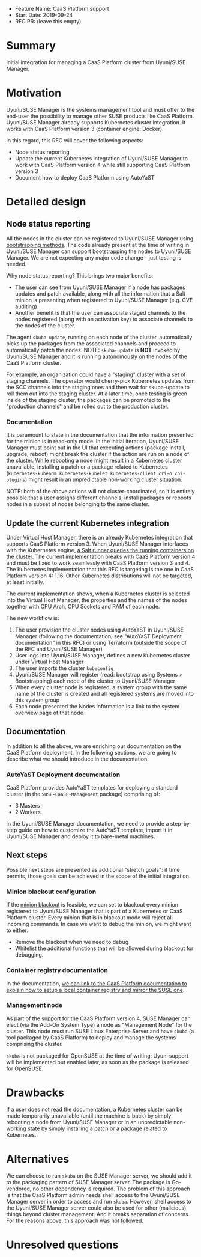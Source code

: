 - Feature Name: CaaS Platform support
- Start Date: 2019-09-24
- RFC PR: (leave this empty)

# Summary
[summary]: #summary

Initial integration for managing a CaaS Platform cluster from Uyuni/SUSE Manager.

# Motivation
[motivation]: #motivation

Uyuni/SUSE Manager is the systems management tool and must offer to the end-user the possibility to manage other SUSE products like CaaS Platform.
Uyuni/SUSE Manager already supports Kubernetes cluster integration. It works with CaaS Platform version 3 (container engine: Docker).

In this regard, this RFC will cover the following aspects:

- Node status reporting
- Update the current Kubernetes integration of Uyuni/SUSE Manager to work with CaaS Platform version 4 while still supporting CaaS Platform version 3
- Document how to deploy CaaS Platform using AutoYaST

# Detailed design
[design]: #detailed-design

## Node status reporting

All the nodes in the cluster can be registered to Uyuni/SUSE Manager using [bootstrapping methods](https://opensource.suse.com/doc-susemanager/suse-manager/client-configuration/registration-overview.html).
The code already present at the time of writing in Uyuni/SUSE Manager can support bootstrapping the nodes to Uyuni/SUSE Manager. We are not expecting any major code change - just testing is needed.

Why node status reporting? This brings two major benefits:

- The user can see from Uyuni/SUSE Manager if a node has packages updates and patch available, along with all the information that a Salt minion is presenting when registered to Uyuni/SUSE Manager (e.g. CVE auditing)
- Another benefit is that the user can associate staged channels to the nodes registered (along with an activation key) to associate channels to the nodes of the cluster.

The agent `skuba-update`, running on each node of the cluster, automatically picks up the packages from the associated channels and proceed to automatically patch the nodes.
NOTE: `skuba-update` is **NOT** invoked by Uyuni/SUSE Manager and it is running autonomously on the nodes of the CaaS Platform cluster.

For example, an organization could have a "staging" cluster with a set of staging channels. The operator would cherry-pick Kubernetes updates from the SCC channels into the staging ones and then wait for skuba-update to roll them out into the staging cluster. At a later time, once testing is green inside of the staging cluster, the packages can be promoted to the "production channels" and be rolled out to the production cluster.

### Documentation

It is paramount to state in the documentation that the information presented for the minion is in read-only mode. In the initial iteration, Uyuni/SUSE Manager must point out in the UI that executing actions (package install, upgrade, reboot) might break the cluster if the action are run on a node of the cluster.
While rebooting a node might result in a Kubernetes cluster unavailable, installing a patch or a package related to Kubernetes (`kubernetes-kubeadm kubernetes-kubelet kubernetes-client cri-o cni-plugins`) might result in an unpredictable non-working cluster situation.

NOTE: both of the above actions will not cluster-coordinated, so it is entirely possible that a user assigns different channels, install packages or reboots nodes in a subset of nodes belonging to the same cluster.

## Update the current Kubernetes integration

Under Virtual Host Manager, there is an already Kubernetes integration that supports CaaS Platform version 3.
When Uyuni/SUSE Manager interfaces with the Kubernetes engine, [a Salt runner queries the running containers on the cluster](https://bugzilla.suse.com/show_bug.cgi?id=1149741#c0).
The current implementation breaks with CaaS Platform version 4 and must be fixed to work seamlessly with CaaS Platform version 3 and 4.
The Kubernetes implementation that this RFC is targeting is the one in CaaS Platform version 4: 1.16. Other Kubernetes distributions will not be targeted, at least initially.

The current implementation shows, when a Kubernetes cluster is selected into the Virtual Host Manager, the properties and the names of the nodes together with CPU Arch, CPU Sockets and RAM of each node.

The new workflow is:
1. The user provision the cluster nodes using AutoYaST in Uyuni/SUSE Manager (following the documentation, see "AutoYaST Deployment documentation" in this RFC) or using Terraform (outside the scope of the RFC and Uyuni/SUSE Manager)
2. User logs into Uyuni/SUSE Manager, defines a new Kubernetes cluster under Virtual Host Manager
3. The user imports the cluster `kubeconfig`
4. Uyuni/SUSE Manager will register (read: bootstrap using Systems > Bootstrapping) each node of the cluster to Uyuni/SUSE Manager
5. When every cluster node is registered, a system group with the same name of the cluster is created and all registered systems are moved into this system group
6. Each node presented the Nodes information is a link to the system overview page of that node

## Documentation

In addition to all the above, we are enriching our documentation on the CaaS Platform deployment. In the following sections, we are going to describe what we should introduce in the documentation.

### AutoYaST Deployment documentation

CaaS Platform provides AutoYaST templates for deploying a standard cluster (in the `SUSE-CaaSP-Management` package) comprising of:

- 3 Masters
- 2 Workers

In the Uyuni/SUSE Manager documentation, we need to provide a step-by-step guide on how to customize the AutoYaST template, import it in Uyuni/SUSE Manager and deploy it to bare-metal machines.

## Next steps

Possible next steps are presented as additional "stretch goals": if time permits, those goals can be achieved in the scope of the initial integration.

### Minion blackout configuration

If the [minion blackout](https://docs.saltstack.com/en/latest/topics/blackout/) is feasible, we can set to blackout every minion registered to Uyuni/SUSE Manager that is part of a Kubernetes or CaaS Platform cluster. Every minion that is in blackout mode will reject all incoming commands.
In case we want to debug the minion, we might want to either:

- Remove the blackout when we need to debug
- Whitelist the additional functions that will be allowed during blackout for debugging.

### Container registry documentation

In the documentation, [we can link to the CaaS Platform documentation to explain how to setup a local container registry and mirror the SUSE one](https://github.com/SUSE/doc-caasp/blob/master/adoc/admin-crio-registries.adoc#mirror).

### Management node

As part of the support for the CaaS Platform version 4, SUSE Manager can elect (via the Add-On System Type) a node as "Management Node" for the cluster. This node must run SUSE Linux Enterprise Server and have `skuba` (a tool packaged by CaaS Platform) to deploy and manage the systems comprising the cluster.

`skuba` is not packaged for OpenSUSE at the time of writing: Uyuni support will be implemented but enabled later, as soon as the package is released for OpenSUSE.

# Drawbacks
[drawbacks]: #drawbacks

If a user does not read the documentation, a Kubernetes cluster can be made temporarily unavailable (until the machine is back) by simply rebooting a node from Uyuni/SUSE Manager or in an unpredictable non-working state by simply installing a patch or a package related to Kubernetes.

# Alternatives
[alternatives]: #alternatives
We can choose to run `skuba` on the SUSE Manager server, we should add it to the packaging pattern of SUSE Manager server. The package is Go-vendored, no other dependency is required.
The problem of this approach is that the CaaS Platform admin needs shell access to the Uyuni/SUSE Manager server in order to access and run `skuba`.
However, shell access to the Uyuni/SUSE Manager server could also be used for other (malicious) things beyond cluster management. And it breaks separation of concerns.
For the reasons above, this approach was not followed.

# Unresolved questions
[unresolved]: #unresolved-questions
